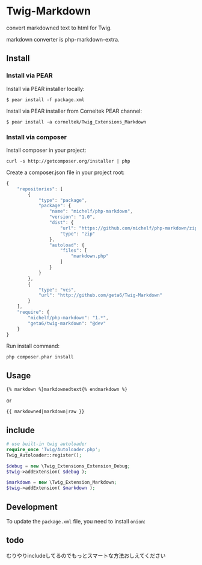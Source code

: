 # Twig-Markdown

convert markdowned text to html for Twig.

markdown converter is php-markdown-extra.

## Install

### Install via PEAR

Install via PEAR installer locally:

    $ pear install -f package.xml

Install via PEAR installer from Corneltek PEAR channel:

    $ pear install -a corneltek/Twig_Extensions_Markdown

### Install via composer

Install composer in your project:

```shell
curl -s http://getcomposer.org/installer | php
```

Create a composer.json file in your project root:

```javascript
{
    "repositories": [
        {
            "type": "package",
            "package": {
                "name": "michelf/php-markdown",
                "version": "1.0",
                "dist": {
                    "url": "https://github.com/michelf/php-markdown/zipball/extra",
                    "type": "zip"
                },
                "autoload": {
                    "files": [
                        "markdown.php"
                    ]
                }
            }
        },
        {
            "type": "vcs",
            "url": "http://github.com/geta6/Twig-Markdown"
        }
    ],
    "require": {
        "michelf/php-markdown": "1.*",
        "geta6/twig-markdown": "@dev"
    }
}
```

Run install command:

```shell
php composer.phar install
```

## Usage

`{% markdown %}markdownedtext{% endmarkdown %}`

or

`{{ markdowned|markdown|raw }}`

## include

```php 
# use built-in twig autoloader
require_once 'Twig/Autoloader.php';
Twig_Autoloader::register();

$debug = new \Twig_Extensions_Extension_Debug;
$twig->addExtension( $debug );

$markdown = new \Twig_Extension_Markdown;
$twig->addExtension( $markdown );
```

## Development

To update the `package.xml` file, you need to install `onion`:



## todo

むりやりincludeしてるのでもっとスマートな方法おしえてください

